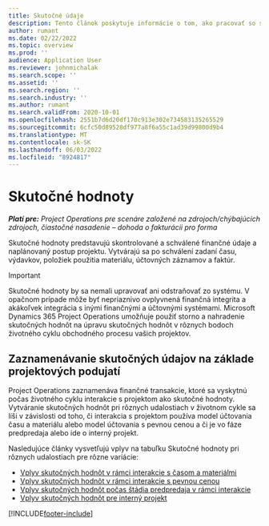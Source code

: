 ```yaml
---
title: Skutočné údaje
description: Tento článok poskytuje informácie o tom, ako pracovať so skutočnými údajmi v aplikácii Microsoft Dynamics 365 Project Operations.
author: rumant
ms.date: 02/22/2022
ms.topic: overview
ms.prod: ''
audience: Application User
ms.reviewer: johnmichalak
ms.search.scope: ''
ms.assetid: ''
ms.search.region: ''
ms.search.industry: ''
ms.author: rumant
ms.search.validFrom: 2020-10-01
ms.openlocfilehash: 2551b7d6d20df170c913e302e734583135265529
ms.sourcegitcommit: 6cfc50d89528df977a8f6a55c1ad39d99800d9b4
ms.translationtype: MT
ms.contentlocale: sk-SK
ms.lasthandoff: 06/03/2022
ms.locfileid: "8924817"
---
```

# <a name="actuals"></a>Skutočné hodnoty

_**Platí pre:** Project Operations pre scenáre založené na zdrojoch/chýbajúcich zdrojoch, čiastočné nasadenie – dohoda o fakturácii pro forma_

Skutočné hodnoty predstavujú skontrolované a schválené finančné údaje a naplánovaný postup projektu. Vytvárajú sa po schválení zadaní času, výdavkov, položiek použitia materiálu, účtovných záznamov a faktúr.

> [!IMPORTANT]
> Skutočné hodnoty by sa nemali upravovať ani odstraňovať zo systému. V opačnom prípade môže byť nepriaznivo ovplyvnená finančná integrita a akákoľvek integrácia s inými finančnými a účtovnými systémami. Microsoft Dynamics 365 Project Operations umožňuje použiť storno a nahradenie skutočných hodnôt na úpravu skutočných hodnôt v rôznych bodoch životného cyklu obchodného procesu vašich projektov.

## <a name="recording-actuals-based-on-project-events"></a>Zaznamenávanie skutočných údajov na základe projektových podujatí

Project Operations zaznamenáva finančné transakcie, ktoré sa vyskytnú počas životného cyklu interakcie s projektom ako skutočné hodnoty. Vytváranie skutočných hodnôt pri rôznych udalostiach v životnom cykle sa líši v závislosti od toho, či interakcia s projektom používa model účtovania času a materiálu alebo model účtovania s pevnou cenou a či je vo fáze predpredaja alebo ide o interný projekt.

Nasledujúce články vysvetľujú vplyv na tabuľku Skutočné hodnoty pri rôznych udalostiach pre rôzne variácie:

- [Vplyv skutočných hodnôt v rámci interakcie s časom a materiálmi](ActualsonTM.md)
- [Vplyv skutočných hodnôt v rámci interakcie s pevnou cenou](ActualonFP.md)
- [Vplyv skutočných hodnôt počas štádia predpredaja v rámci interakcie](ActualonPreSales.md)
- [Vplyv skutočných hodnôt pre interný projekt](ActualonInternal.md)

[!INCLUDE[footer-include](../includes/footer-banner.md)]

